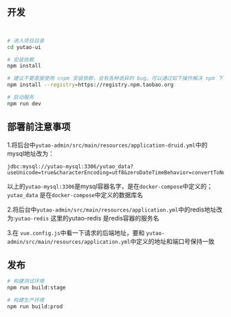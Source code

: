 ## 开发

```bash


# 进入项目目录
cd yutao-ui

# 安装依赖
npm install

# 建议不要直接使用 cnpm 安装依赖，会有各种诡异的 bug。可以通过如下操作解决 npm 下载速度慢的问题
npm install --registry=https://registry.npm.taobao.org

# 启动服务
npm run dev
```

## 部署前注意事项
1.将后台中`yutao-admin/src/main/resources/application-druid.yml`中的mysql地址改为：
```shell
jdbc:mysql://yutao-mysql:3306/yutao_data?useUnicode=true&characterEncoding=utf8&zeroDateTimeBehavior=convertToNull&useSSL=true&serverTimezone=GMT%2B8
```
以上的`yutao-mysql:3306`是mysql容器名字，是在`docker-compose`中定义的；
`yutao_data` 是在`docker-compose`中定义的数据库名

2.将后台中`yutao-admin/src/main/resources/application.yml`中的redis地址改为:`yutao-redis`
这里的yutao-redis 是redis容器的服务名

3.在 `vue.config.js`中看一下请求的后端地址，要和 `yutao-admin/src/main/resources/application.yml`中定义的地址和端口号保持一致


## 发布

```bash
# 构建测试环境
npm run build:stage

# 构建生产环境
npm run build:prod
```